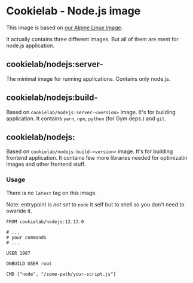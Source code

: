 # Cookielab - Node.js image

This image is based on [our Alpine Linux image](https://cloud.docker.com/u/cookielab/repository/docker/cookielab/alpine).

It actually contains three different images. But all of them are ment for node.js application.

## cookielab/nodejs:server-<version>

The minimal image for running applications. Contains only node.js.

## cookielab/nodejs:build-<version>

Based on `cookielab/nodejs:server-<version>` image. It's for building application. It contains `yarn`, `npm`, `python` (for Gym deps.) and `git`.

## cookielab/nodejs:<version>

Based on `cookielab/nodejs:build-<version>` image. It's for building frontend application. It contains few more libraries needed for optimizatin images and other frontend stuff.

### Usage

There is no `latest` tag on this image.

Note: entrypoint is *not set* to `node` it self but to shell so you don't need to oweride it.

```
FROM cookielab/nodejs:12.13.0

# ...
# your commands
# ...

USER 1987

ONBUILD USER root

CMD ["node", "/some-path/your-script.js"]
```
